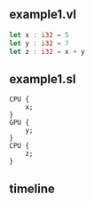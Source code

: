 ## example1.vl
```rs
let x : i32 = 5
let y : i32 = 7
let z : i32 = x + y
```

## example1.sl
```
CPU {
    x;
}
GPU {
    y;
}
CPU {
    z;
}
```

## timeline
